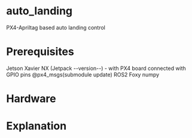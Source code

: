 # auto_landing
PX4-Apriltag based auto landing control

# Prerequisites
Jetson Xavier NX (Jetpack --version--) - with PX4 board connected with GPIO pins
@px4_msgs(submodule update)
ROS2 Foxy
numpy

# Hardware

# Explanation
